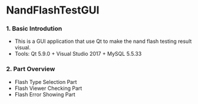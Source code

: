 # NandFlashTestGUI
### 1. Basic Introdution
+ This is a GUI application that use Qt to make the nand flash testing result visual.
+ Tools: Qt 5.9.0 + Visual Studio 2017 + MySQL 5.5.33 
### 2. Part Overview
+ Flash Type Selection Part
+ Flash Viewer Checking Part
+ Flash Error Showing Part